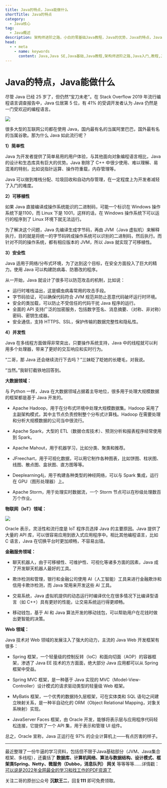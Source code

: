 ```yaml
---
title: Java的特点，Java能做什么
shortTitle: Java的特点
category:
  - Java核心
tag:
  - Java概述
description: 架构师进阶之路，小白的零基础Java教程，Java的优势，Java的特点，Java能做什么
head:
  - - meta
    - name: keywords
      content: Java,Java SE,Java基础,Java教程,架构师进阶之路,Java入门,教程,Java 优势,特点
---
```


# Java的特点，Java能做什么

尽管 Java 已经 25 岁了，但仍然“宝刀未老”。在 Stack Overflow 2019 年流行编程语言调查报告中，Java 位居第 5 位，有 41% 的受调开发者认为 Java 仍然是一门受欢迎的编程语言。

![](http://cdn.tobebetterjavaer.com/tobebetterjavaer/images/overview/three-01.png)

很多大型的互联网公司都在使用 Java，国内最有名的当属阿里巴巴，国外最有名的当属谷歌。那为什么 Java 如此流行呢？

**1）简单性**

Java 为开发者提供了简单易用的用户体验，与其他面向对象编程语言相比，Java 的设计和生态库具有巨大的优势。Java 剔除了 C++ 中很少使用、难以理解、易混淆的特别，比如说指针运算、操作符重载，内存管理等。

Java 可以做到堆栈分配、垃圾回收和自动内存管理，在一定程度上为开发者减轻了入门的难度。

**2）可移植性**

如果 Java 直接编译成操作系统能识的二进制码，可能一个标识在 Windows 操作系统下是1100，而 Linux 下是 1001，这样的话，在 Windows 操作系统下可以运行的程序到了 Linux 环境下就无法运行。

为了解决这个问题，Java 先编译生成字节码，再由 JVM（Java 虚拟机）来解释执行，目的就是将统一的字节码转成操作系统可以识别的二进制码，然后执行。而针对不同的操作系统，都有相应版本的 JVM，所以 Java 就实现了可移植性。

**3）安全性**

Java 适用于网络/分布式环境，为了达到这个目标，在安全方面投入了巨大的精力。使用 Java 可以构建防病毒、防篡改的程序。

从一开始，Java 就设计了很多可以防范攻击的机制，比如说：

- 运行时堆栈溢出，这是蠕虫病毒常用的攻击手段。
- 字节码验证，可以确保代码符合 JVM 规范并防止恶意代码破坏运行时环境。
- 安全的类加载，可以防止不受信任的代码干扰 Java 程序的运行。
- 全面的 API 支持广泛的加密服务，包括数字签名、消息摘要、（对称、非对称）密码、密钥生成器。
- 安全通信，支持 HTTPS、SSL，保护传输的数据完整性和隐私性。

**4）并发性**

Java 在多线程方面做得非常突出，只要操作系统支持，Java 中的线程就可以利用多个处理器，带来了更好的交互响应和实时行为。

“二哥，那 Java 还会继续流行下去吗？”三妹眨了眨她的长睫毛，对我说。

“当然。”我斩钉截铁地回答到。

**大数据领域：**

与 Python 一样，Java 在大数据领域占据着主导地位，很多用于处理大规模数据的框架都是基于 Java 开发的。

- Apache Hadoop，用于在分布式环境中处理大规模数据集。Hadoop 采用了主副架构模式，其中主节点负责控制整个分布式计算栈。Hadoop 在需要处理和分析大规模数据的公司当中很流行。

- Apache Spark，大型的 ETL（数据仓库技术）、预测分析和报表程序经常使用到 Spark。

- Apache Mahout，用于机器学习，比如分类、聚类和推荐。

- JFreechart，用于可视化数据，可以用它制作各种图表，比如饼图、柱状图、线图、散点图、盒状图、直方图等等。

- Deeplearning4j，用于构建各种类型的神经网络，可以与 Spark 集成，运行在 GPU（图形处理器）上。

- Apache Storm，用于处理实时数据流，一个 Storm 节点可以在秒级处理数百万个作业。

**物联网（IoT）领域：**

![](http://cdn.tobebetterjavaer.com/tobebetterjavaer/images/overview/three-02.png)

Oracle 表示，灵活性和流行度是 IoT 程序员选择 Java 的主要原因。Java 提供了大量的 API 库，可以很容易应用到嵌入式应用程序中。相比其他编程语言，比如 C 语言，Java 在切换平台时更加顺畅，不容易出错。

**金融服务领域：**

- 聊天机器人，由于可移植性、可维护性、可视化等诸多方面的因素，Java 成了开发聊天机器人最好的工具。

- 欺诈检测和管理，银行和金融公司使用 AI（人工智能）工具来进行金融欺诈和信用卡欺诈检测，而 Java 常用来开发这些 AI 工具。

- 交易系统，Java 虚拟机提供的动态运行时编译优化在很多情况下比编译型语言（如 C++）具有更好的性能，让交易系统运行得更顺畅。

- 移动钱包，基于 AI 和 Java 算法开发的移动钱包，可以帮助用户在花钱时做出更智能的决策。

**Web 领域：**

Java 技术对 Web 领域的发展注入了强大的动力，主流的 Java Web 开发框架有很多：

-  Spring 框架，一个轻量级的控制反转（IoC）和面向切面（AOP）的容器框架，渗透了 Java EE 技术的方方面面，绝大部分 Java 应用都可以从 Spring 框架中受益。

- Spring MVC 框架，是一种基于 Java 实现的 MVC（Model-View-Controller）设计模式的请求驱动类型的轻量级 Web 框架。

- MyBatis 框架，一个优秀的数据持久层框架，可在实体类和 SQL 语句之间建立映射关系，是一种半自动化的 ORM（Object Relational Mapping，对象关系映射）实现。

- JavaServer Faces 框架，由 Oracle 开发，能够将表示层与应用程序代码轻松连接，它提供了一个 API 集，用于表示和管理 UI 组件。

总之，Oracle 宣称，Java 正运行在 97% 的企业计算机上——有点厉害的样子。

----

最近整理了一份牛逼的学习资料，包括但不限于Java基础部分（JVM、Java集合框架、多线程），还囊括了 **数据库、计算机网络、算法与数据结构、设计模式、框架类Spring、Netty、微服务（Dubbo，消息队列） 网关** 等等等等……详情戳：[可以说是2022年全网最全的学习和找工作的PDF资源了](https://tobebetterjavaer.com/pdf/programmer-111.html)

关注二哥的原创公众号 **沉默王二**，回复**111** 即可免费领取。

  